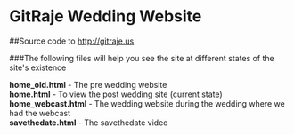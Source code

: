 # GitRaje Wedding Website
  
  
##Source code to <http://gitraje.us>  


###The following files will help you see the site at different states of the site's existence

**home_old.html** - The pre wedding website  
**home.html** - To view the post wedding site (current state)
**home_webcast.html** - The wedding website during the wedding where we had the webcast  
**savethedate.html** - The savethedate video


